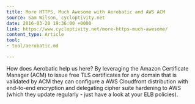 ```yaml
---
title: More HTTPS, Much Awesome with Aerobatic and AWS ACM
source: Sam Wilson, cycloptivity.net
date: 2016-03-20 19:36:00 +0000
link: https://www.cycloptivity.net/more-https-much-awesome/
content_type: Article
tool:
- tool/aerobatic.md

---
```

How does Aerobatic help us here? By leveraging the Amazon Certificate Manager (ACM) to issue free TLS certificates for any domain that is validated by ACM they can configure a AWS Cloudfront distribution with end-to-end encryption and delegating cipher suite hardening to AWS (which they update regularly - just have a look at your ELB policies).





